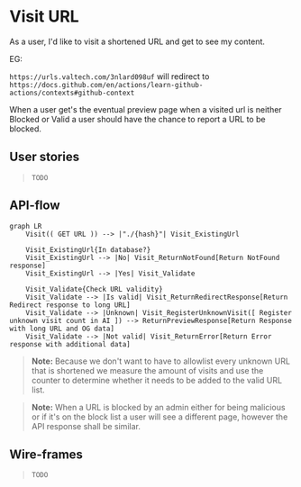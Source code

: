 # Visit URL

As a user, I'd like to visit a shortened URL and get to see my content.
  
EG:  

`https://urls.valtech.com/3nlard098uf` will redirect to
`https://docs.github.com/en/actions/learn-github-actions/contexts#github-context`

When a user get's the eventual preview page when a visited url is neither Blocked or Valid a user should have the chance to report a URL to be blocked.

## User stories

> `TODO`

## API-flow

```mermaid
graph LR
    Visit(( GET URL )) --> |"./{hash}"| Visit_ExistingUrl

    Visit_ExistingUrl{In database?}
    Visit_ExistingUrl --> |No| Visit_ReturnNotFound[Return NotFound response]
    Visit_ExistingUrl --> |Yes| Visit_Validate

    Visit_Validate{Check URL validity}
    Visit_Validate --> |Is valid| Visit_ReturnRedirectResponse[Return Redirect response to long URL]
    Visit_Validate --> |Unknown| Visit_RegisterUnknownVisit([ Register unknown visit count in AI ]) --> ReturnPreviewResponse[Return Response with long URL and OG data]
    Visit_Validate --> |Not valid| Visit_ReturnError[Return Error response with additional data]
```

> **Note:**
> Because we don't want to have to allowlist every unknown URL that is shortened we measure the amount of visits and use the counter to determine whether it needs to be added to the valid URL list.

> **Note:**
> When a URL is blocked by an admin either for being malicious or if it's on the block list a user will see a different page, however the API response shall be similar.

## Wire-frames

> `TODO`
